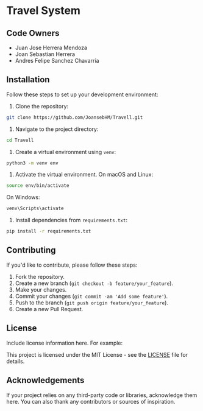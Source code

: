 # Travel System

## Code Owners

- Juan Jose Herrera Mendoza
- Joan Sebastian Herrera
- Andres Felipe Sanchez Chavarria

## Installation

Follow these steps to set up your development environment:

1. Clone the repository:

```bash
git clone https://github.com/JoansebHM/Travell.git
```

1. Navigate to the project directory:

```bash
cd Travell
```

1. Create a virtual environment using `venv`:

```bash
python3 -m venv env
```

1. Activate the virtual environment. On macOS and Linux:

```bash
source env/bin/activate
```

On Windows:

```PowerShell
venv\Scripts\activate
```

1. Install dependencies from `requirements.txt`:

```bash
pip install -r requirements.txt
```

## Contributing

If you'd like to contribute, please follow these steps:

1. Fork the repository.
2. Create a new branch (`git checkout -b feature/your_feature`).
3. Make your changes.
4. Commit your changes (`git commit -am 'Add some feature'`).
5. Push to the branch (`git push origin feature/your_feature`).
6. Create a new Pull Request.

## License

Include license information here. For example:

This project is licensed under the MIT License - see the [LICENSE](LICENSE) file for details.

## Acknowledgements

If your project relies on any third-party code or libraries, acknowledge them here. You can also thank any contributors or sources of inspiration.
